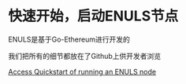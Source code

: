 # 快速开始，启动ENULS节点

ENULS是基于Go-Ethereum进行开发的

我们把所有的细节都放在了Github上供开发者浏览

[Access Quickstart of running an ENULS node](https://github.com/nuls-io/go-enuls)